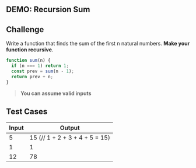 ## DEMO: Recursion Sum

## Challenge

Write a function that finds the sum of the first n natural numbers. **Make your function recursive**.

```js
function sum(n) {
  if (n === 1) return 1;
  const prev = sum(n - 1);
  return prev + n;
}
```

> **You can assume valid inputs**

## Test Cases

| Input | Output                         |
| ----- | ------------------------------ |
| 5     | 15 (// 1 + 2 + 3 + 4 + 5 = 15) |
| 1     | 1                              |
| 12    | 78                             |
